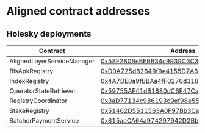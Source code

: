 # Aligned contract addresses

## Holesky deployments

|   Contract                 |     Address                                |
|----------------------------|--------------------------------------------|
| AlignedLayerServiceManager | [0x58F280BeBE9B34c9939C3C39e0890C81f163B623](https://holesky.etherscan.io/address/0x58F280BeBE9B34c9939C3C39e0890C81f163B623) |
| BlsApkRegistry             | [0xD0A725d82649f9e4155D7A60B638Fe33b3F25e3b](https://holesky.etherscan.io/address/0xD0A725d82649f9e4155D7A60B638Fe33b3F25e3b) |
| IndexRegistry              | [0x4A7DE0a9fBBAa4fF0270d31852B363592F68B81F](https://holesky.etherscan.io/address/0x4A7DE0a9fBBAa4fF0270d31852B363592F68B81F) |
| OperatorStateRetriever     | [0x59755AF41dB1680dC6F47CaFc09e40C0e757C5E9](https://holesky.etherscan.io/address/0x59755AF41dB1680dC6F47CaFc09e40C0e757C5E9) |
| RegistryCoordinator        | [0x3aD77134c986193c9ef98e55e800B71e72835b62](https://holesky.etherscan.io/address/0x3aD77134c986193c9ef98e55e800B71e72835b62) |
| StakeRegistry              | [0x51462D5511563A0F97Bb3Ce5475E1c3905b83F4b](https://holesky.etherscan.io/address/0x51462D5511563A0F97Bb3Ce5475E1c3905b83F4b) |
| BatcherPaymentService      | [0x815aeCA64a974297942D2Bbf034ABEe22a38A003](https://holesky.etherscan.io/address/0x815aeCA64a974297942D2Bbf034ABEe22a38A003) |
